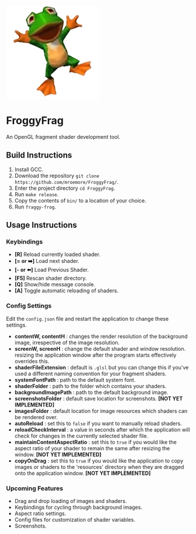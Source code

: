 ![Happy little low-polygon frog, jumping in the air](https://github.com/mroemore/FroggyFrag/blob/main/bin/resources/Froggy.png)

# FroggyFrag
An OpenGL fragment shader development tool.

## Build Instructions
1. Install GCC.
2. Download the repository ``git clone https://github.com/mroemore/FroggyFrag/``.
3. Enter the project directory ``cd FroggyFrag``.
4. Run ``make release``.
5. Copy the contents of ``bin/`` to a location of your choice.
6. Run ``fraggy-frog``.
## Usage Instructions
### Keybindings
- **[R]** Reload currently loaded shader.
- **[= or :arrow_right:]** Load next shader.
- **[- or :arrow_left:]** Load Previous Shader.
- **[F5]** Rescan shader directory.
- **[Q]** Show/hide message console.
- **[A]** Toggle automatic reloading of shaders.
### Config Settings
Edit the ``config.json`` file and restart the application to change these settings.
- **contentW, contentH** : changes the render resolution of the background image, irrespective of the image resolution.
- **screenW, screenH** : change the default shader and window resolution. resizing the application window after the program starts effectively overrides this.
- **shaderFileExtension** : default is ``.glsl`` but you can change this if you've used a different naming convention for your fragment shaders.
- **systemFontPath** : path to the default system font.
- **shaderFolder** : path to the folder which contains your shaders.
- **backgroundImagePath** : path to the default background image.
- **screenshotsFolder** : default save location for screenshots. **[NOT YET IMPLEMENTED]**
- **imagesFolder** : default location for image resources which shaders can be rendered over.
- **autoReload** : set this to ``false`` if you want to manually reload shaders.
- **reloadCheckInterval** : a value in seconds after which the application will check for changes in the currently selected shader file.
- **maintainContentAspectRatio** : set this to ``true`` if you would like the aspect ratio of your shader to remain the same after resizing the window. **[NOT YET IMPLEMENTED]**
- **copyOnDrag** : set this to ``true`` if you would like the application to copy images or shaders to the 'resources' directory when they are dragged onto the application window. **[NOT YET IMPLEMENTED]**

### Upcoming Features
- Drag and drop loading of images and shaders.
- Keybindings for cycling through background images.
- Aspect ratio settings.
- Config files for customization of shader variables.
- Screenshots. 
